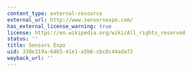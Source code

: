 ```yaml
---
content_type: external-resource
external_url: http://www.sensorsexpo.com/
has_external_license_warning: true
license: https://en.wikipedia.org/wiki/All_rights_reserved
status: ''
title: Sensors Expo
uid: 330e319a-64b5-41e1-a5b6-cbc8c44ada72
wayback_url: ''
---
```

